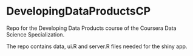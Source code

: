 # DevelopingDataProductsCP

Repo for the Developing Data Products course of the Coursera Data Science Specialization.

The repo contains data, ui.R and server.R files needed for the shiny app.
